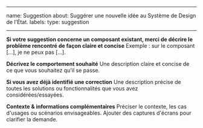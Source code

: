 
---
name: Suggestion
about: Suggérer une nouvelle idée au Système de Design de l'État.
labels: type: suggestion

---

**Si votre suggestion concerne un composant existant, merci de décrire le problème rencontré de façon claire et concise**
Exemple : sur le composant [...], je ne peux pas [...].

**Décrivez le comportement souhaité**
Une description claire et concise de ce que vous souhaitez qu'il se passe.

**Si vous avez déjà identifié une correction**
Une description précise de toutes les solutions ou fonctionnalités que vous avez considérées/essayées.

**Contexte & informations complémentaires**
Préciser le contexte, les cas d'usages ou scénarios envisageables.
Ajouter des captures d'écrans pour clarifier la demande.

